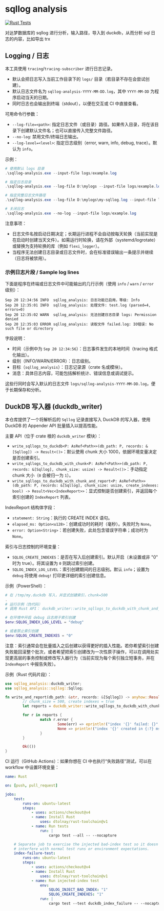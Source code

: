 # sqllog analysis

[![Rust Tests](https://github.com/guangl/sqllog-analysis/actions/workflows/rust.yml/badge.svg)](https://github.com/guangl/sqllog-analysis/actions/workflows/rust.yml)

对达梦数据库的 sqllog 进行分析，输入路径，导入到 duckdb，从而分析 sql 日志的内容，比如导出 trx

## Logging / 日志

本工具使用 `tracing`/`tracing-subscriber` 进行日志记录。

- 默认会把日志写入当前工作目录下的 `logs/` 目录（若目录不存在会尝试创建）。
- 默认日志文件名为 `sqllog-analysis-YYYY-MM-DD.log`，其中 `YYYY-MM-DD` 为程序启动当天的日期。
- 同时日志也会输出到终端（stdout），以便在交互或 CI 中直接查看。

可用命令行参数：

- `--log-file=<path>`: 指定日志文件（或目录）路径。如果传入目录，将在该目录下创建默认文件名；也可以直接传入完整文件路径。
- `--no-log`: 禁用文件/终端日志输出。
- `--log-level=<level>`: 指定日志级别（error, warn, info, debug, trace）。默认为 `info`。

示例：

```powershell
# 使用默认 logs 目录
.\sqllog-analysis.exe --input-file logs/example.log

# 指定日志目录
.\sqllog-analysis.exe --log-file D:\mylogs --input-file logs/example.log

# 指定完整日志文件路径
.\sqllog-analysis.exe --log-file D:\mylogs\my-sqllog.log --input-file logs/example.log

# 关闭日志
.\sqllog-analysis.exe --no-log --input-file logs/example.log
```

注意事项：

- 日志文件名按启动日期决定；长期运行进程不会自动按每天轮换（当前实现是在启动时创建当天文件）。如需运行时轮换，请在外部（systemd/logrotate）或替换为支持轮换的库（例如 `flexi_logger`）。
- 当程序无法创建日志目录或日志文件时，会在标准错误输出一条提示并继续（日志将被禁用）。

### 示例日志片段 / Sample log lines

下面是程序在终端或日志文件中可能输出的几行示例（使用 `info` / `warn` / `error` 级别）：

```
Sep 20 12:34:56 INFO  sqllog_analysis: 日志功能已启用，等级: Info
Sep 20 12:35:01 INFO  sqllog_analysis: 处理文件: test.log (parsed=4, errors=0)
Sep 20 12:35:02 WARN  sqllog_analysis: 无法创建日志目录 logs: Permission denied
Sep 20 12:35:03 ERROR sqllog_analysis: 读取文件 failed.log: IO错误: No such file or directory
```

字段说明：

- 时间（示例中为 `Sep 20 12:34:56`）：日志事件发生的本地时间（tracing 格式化输出）。
- 级别（INFO/WARN/ERROR）：日志级别。
- 目标（`sqllog_analysis`）：日志记录源（crate 名或模块）。
- 消息：具体日志内容，可能包括解析统计、错误信息或调试提示。

这些行同时会写入默认的日志文件 `logs/sqllog-analysis-YYYY-MM-DD.log`，便于长期保存和分析。

## DuckDB 写入器 (duckdb_writer)

本仓库提供了一个将解析后的 `Sqllog` 记录直接写入 DuckDB 的写入器，使用 DuckDB 的 Appender API 批量插入以提高性能。

主要 API（位于 crate 根的 `duckdb_writer` 模块）：

- `write_sqllogs_to_duckdb<P: AsRef<Path>>(db_path: P, records: &[Sqllog]) -> Result<()>`：默认使用 chunk 大小 1000，依据环境变量决定是否创建索引。
- `write_sqllogs_to_duckdb_with_chunk<P: AsRef<Path>>(db_path: P, records: &[Sqllog], chunk_size: usize) -> Result<()>`：手动指定 chunk 大小（`0` 会被归一为 `1`）。
- `write_sqllogs_to_duckdb_with_chunk_and_report<P: AsRef<Path>>(db_path: P, records: &[Sqllog], chunk_size: usize, create_indexes: bool) -> Result<Vec<IndexReport>>`：显式控制是否创建索引，并返回每个索引创建的 `IndexReport` 列表。

IndexReport 结构体字段：

- `statement: String`：执行的 CREATE INDEX 语句。
- `elapsed_ms: Option<u128>`：创建成功时的耗时（毫秒）。失败时为 `None`。
- `error: Option<String>`：若创建失败，此处包含错误字符串；成功时为 `None`。

索引与日志控制的环境变量：

- `SQLOG_CREATE_INDEXES`：是否在写入后创建索引。默认开启（未设置或非 "0" 时为 true）。将其设置为 `0` 则跳过索引创建。
- `SQLOG_INDEX_LOG_LEVEL`：索引创建期间的日志级别。默认 `info`；设置为 `debug` 将使用 `debug!` 打印更详细的索引创建信息。

示例（PowerShell）：

```powershell
# 在 /tmp/my.duckdb 写入，并显式创建索引，chunk=500
.
# 运行示例（伪代码）
# 调用 Rust API： duckdb_writer::write_sqllogs_to_duckdb_with_chunk_and_report("/tmp/my.duckdb", &records, 500, true)

# 在环境中开启 debug 日志用于索引创建
$env:SQLOG_INDEX_LOG_LEVEL = "debug"

# 或者禁止索引创建
$env:SQLOG_CREATE_INDEXES = "0"
```

注意：索引通常会在批量插入之后创建以获得更好的插入性能。若你希望索引创建失败能回滚整个批次，或者希望把索引创建改为一次性原子操作，可以在调用处实现更高层的事务控制或修改写入器行为（当前实现为每个索引独立短事务，并在 `IndexReport` 中报告失败）。

示例（Rust 代码片段）：

```rust
use sqllog_analysis::duckdb_writer;
use sqllog_analysis::sqllog::Sqllog;

fn write_and_report(db_path: &str, records: &[Sqllog]) -> anyhow::Result<()> {
		// chunk_size = 500, create indexes = true
		let reports = duckdb_writer::write_sqllogs_to_duckdb_with_chunk_and_report(db_path, records, 500, true)?;

		for r in reports {
				match r.error {
						Some(err) => eprintln!("index '{}' failed: {}", r.statement, err),
						None => println!("index '{}' created in {:?} ms", r.statement, r.elapsed_ms),
				}
		}

		Ok(())
}
```

CI 运行（GitHub Actions）：如果你想在 CI 中也执行“失败路径”测试，可以在 workflow 中设置环境变量：

```yaml
name: Rust

on: [push, pull_request]

jobs:
	test:
		runs-on: ubuntu-latest
		steps:
			- uses: actions/checkout@v4
			- name: Install Rust
				uses: dtolnay/rust-toolchain@v1
			- name: Run tests
				run: |
					cargo test --all -- --nocapture

	# Separate job to exercise the injected bad-index test so it doesn't
	# interfere with normal test runs or environment expectations.
	index-failure-test:
		runs-on: ubuntu-latest
		steps:
			- uses: actions/checkout@v4
			- name: Install Rust
				uses: dtolnay/rust-toolchain@v1
			- name: Run injected-index test
				env:
					SQLOG_INJECT_BAD_INDEX: "1"
					SQLOG_CREATE_INDEXES: "1"
				run: |
					cargo test --test duckdb_index_failure -- --nocapture

```
